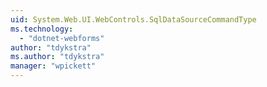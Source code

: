 ```yaml
---
uid: System.Web.UI.WebControls.SqlDataSourceCommandType
ms.technology: 
  - "dotnet-webforms"
author: "tdykstra"
ms.author: "tdykstra"
manager: "wpickett"
---
```

